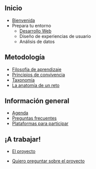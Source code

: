 ## Inicio

* [Bienvenida](README.md)
* Prepara tu entorno
  * [Desarrollo Web](environment_dev.md)
  * Diseño de experiencias de usuario
  * Análisis de datos

## Metodología

* [Filosofía de aprendizaje](learning_philosophy.md)
* [Principios de convivencia](rules_conduct.md)
* [Taxonomía](learning_taxonomy.md)
* [La anatomía de un reto](learning_projectAnatomy.md)

## Información general

* [Agenda](agenda.md)
* [Preguntas frecuentes](faq.md)
* [Plataformas para participar](recursos.md)

## ¡A trabajar!

* [El proyecto](proyecto.md)

* [Quiero preguntar sobre el proyecto](slidoproyecto.md)
